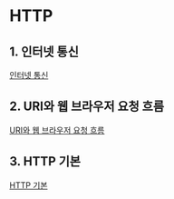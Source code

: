 # HTTP

## 1. 인터넷 통신

[인터넷 통신](./http-internet-communication.md)

## 2. URI와 웹 브라우저 요청 흐름

[URI와 웹 브라우저 요청 흐름](./http-uri-and-browser-request-flow.md)

## 3. HTTP 기본

[HTTP 기본](./http-basics.md)
